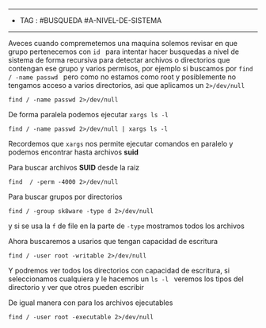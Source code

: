 
----
-  TAG :  #BUSQUEDA #A-NIVEL-DE-SISTEMA
----
Aveces cuando compremetemos una maquina solemos revisar en que grupo pertenecemos con `id ` para intentar hacer busquedas a nivel de sistema de forma recursiva para detectar archivos o directorios que contengan ese grupo y varios permisos, por ejemplo si buscamos por `find / -name passwd ` pero como no estamos como root y posiblemente no tengamos acceso a varios directorios, asi que aplicamos un `2>/dev/null`
```
find / -name passwd 2>/dev/null 
```

De forma paralela podemos ejecutar `xargs ls -l` 
```
find / -name passwd 2>/dev/null | xargs ls -l
``` 

Recordemos que `xargs` nos permite ejecutar comandos en paralelo y podemos encontrar hasta archivos **suid** 

Para buscar archivos **SUID** desde la raiz 
```
find  / -perm -4000 2>/dev/null
```

Para buscar grupos por directorios 
```
find / -group sk8ware -type d 2>/dev/null
```

y si se usa la `f` de file en la parte de `-type` mostramos todos los archivos 

Ahora buscaremos a usarios que tengan capacidad de escritura 
```
find / -user root -writable 2>/dev/null
```

Y podremos ver todos los directorios con capacidad de escritura, si seleccionamos cualquiera y le hacemos un `ls -l ` veremos los tipos del directorio y ver que otros pueden escribir 

De igual manera con para los archivos ejecutables 
```
find / -user root -executable 2>/dev/null
```
 
